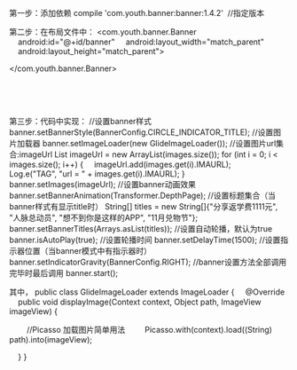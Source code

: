 第一步：添加依赖
compile 'com.youth.banner:banner:1.4.2'  //指定版本

第二步：在布局文件中：
<com.youth.banner.Banner
    android:id="@+id/banner"
    android:layout_width="match_parent"
    android:layout_height="match_parent">

</com.youth.banner.Banner>

<!--<android.support.v4.view.ViewPager-->
 <!--android:id="@+id/vp_home"-->
 <!--android:layout_width="match_parent"-->
 <!--android:layout_height="match_parent">-->

<!--</android.support.v4.view.ViewPager>-->

<!--<com.viewpagerindicator.CirclePageIndicator-->
 <!--android:id="@+id/cp_home"-->
 <!--android:layout_width="match_parent"-->
 <!--android:layout_height="15dp"-->
 <!--android:layout_gravity="bottom|center_horizontal"-->
 <!--android:layout_marginBottom="5dp" />-->

第三步：代码中实现：
//设置banner样式
banner.setBannerStyle(BannerConfig.CIRCLE_INDICATOR_TITLE);
//设置图片加载器
banner.setImageLoader(new GlideImageLoader());
//设置图片url集合:imageUrl
List<String> imageUrl = new ArrayList<String>(images.size());
for (int i = 0; i < images.size(); i++) {
    imageUrl.add(images.get(i).IMAURL);
    Log.e("TAG", "url = " + images.get(i).IMAURL);
}
banner.setImages(imageUrl);
//设置banner动画效果
banner.setBannerAnimation(Transformer.DepthPage);
//设置标题集合（当banner样式有显示title时）
String[] titles = new String[]{"分享返学费1111元", "人脉总动员", "想不到你是这样的APP", "11月兑物节"};
banner.setBannerTitles(Arrays.asList(titles));
//设置自动轮播，默认为true
banner.isAutoPlay(true);
//设置轮播时间
banner.setDelayTime(1500);
//设置指示器位置（当banner模式中有指示器时）
banner.setIndicatorGravity(BannerConfig.RIGHT);
//banner设置方法全部调用完毕时最后调用
banner.start();

其中，
public class GlideImageLoader extends ImageLoader {
    @Override
    public void displayImage(Context context, Object path, ImageView imageView) {

        //Picasso 加载图片简单用法
        Picasso.with(context).load((String) path).into(imageView);

    }
}
